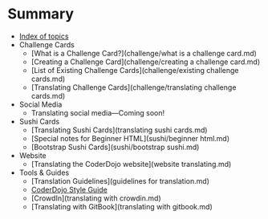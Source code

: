 # Summary

* [Index of topics](README.md)
* Challenge Cards
  * [What is a Challenge Card?](challenge/what is a challenge card.md)
  * [Creating a Challenge Card](challenge/creating a challenge card.md)
  * [List of Existing Challenge Cards](challenge/existing challenge cards.md)
  * [Translating Challenge Cards](challenge/translating challenge cards.md)
* Social Media
  * Translating social media—Coming soon!
* Sushi Cards
  * [Translating Sushi Cards](translating sushi cards.md)
  * [Special notes for Beginner HTML](sushi/beginner html.md)
  * [Bootstrap Sushi Cards](sushi/bootstrap sushi.md)
* Website
  * [Translating the CoderDojo website](website translating.md)
* Tools & Guides
  * [Translation Guidelines](guidelines for translation.md)
  * [CoderDojo Style Guide](http://dojo.soy/style)
  * [CrowdIn](translating with crowdin.md)
  * [Translating with GitBook](translating with gitbook.md)




